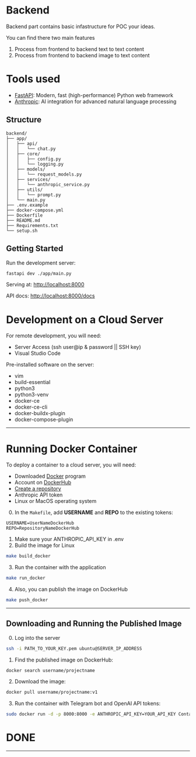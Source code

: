 # Backend
Backend part contains basic infastructure for POC your ideas.

You can find there two main features
1. Process from frontend to backend text to text content
2. Process from frontend to backend image to text content


# Tools used
- [FastAPI](https://fastapi.tiangolo.com/):        Modern, fast (high-performance) Python web framework
- [Anthropic](https://docs.anthropic.com/en/home): AI integration for advanced natural language processing


## Structure
```
backend/
├── app/
│   ├── api/
│   │   └── chat.py
│   ├── core/
│   │   ├── config.py 
│   │   └── logging.py
│   ├── models/
│   │   └── request_models.py
│   ├── services/
│   │   └── anthropic_service.py
│   ├── utils/
│   │   └── prompt.py
│   └── main.py
├── .env.example
├── docker-compose.yml
├── Dockerfile
├── README.md
├── Requirements.txt
└── setup.sh
```

## Getting Started

Run the development server:

```bash
fastapi dev ./app/main.py
```

Serving at: [http://localhost:8000](http://localhost:8000)

API docs: [http://localhost:8000/docs](http://localhost:8000/docs)

# Development on a Cloud Server

For remote development, you will need:

- Server Access (ssh user@ip & password || SSH key)
- Visual Studio Code

Pre-installed software on the server:

- vim
- build-essential
- python3
- python3-venv
- docker-ce
- docker-ce-cli
- docker-buildx-plugin
- docker-compose-plugin

---

# Running Docker Container

To deploy a container to a cloud server, you will need:

- Downloaded [Docker](https://www.docker.com/products/docker-desktop/) program
- Account on [DockerHub](https://hub.docker.com/)
- [Create a repository](https://docs.docker.com/docker-hub/repos/create/)
- Anthropic API token
- Linux or MacOS operating system

0. In the `Makefile`, add **USERNAME** and **REPO** to the existing tokens:
```
USERNAME=UserNameDockerHub
REPO=RepositoryNameDockerHub
```
1. Make sure your ANTHROPIC_API_KEY in .env
2. Build the image for Linux
```bash
make build_docker
```
3. Run the container with the application
```bash
make run_docker
```
4. Also, you can publish the image on DockerHub
```bash
make push_docker
```

---

## Downloading and Running the Published Image
0. Log into the server
```bash
ssh -i PATH_TO_YOUR_KEY.pem ubuntu@SERVER_IP_ADDRESS
```
1. Find the published image on DockerHub:
```bash
docker search username/projectname
```
2. Download the image:
```bash
docker pull username/projectname:v1
```
3. Run the container with Telegram bot and OpenAI API tokens:
```bash
sudo docker run -d -p 8000:8000 -e ANTHROPIC_API_KEY=YOUR_API_KEY ContainerID
```

# DONE
--- --- --- 
